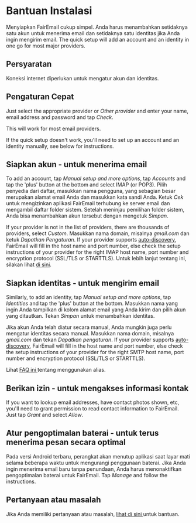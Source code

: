 # Bantuan Instalasi

Menyiapkan FairEmail cukup simpel. Anda harus menambahkan setidaknya satu akun untuk menerima email dan setidaknya satu identitas jika Anda ingin mengirim email. The quick setup will add an account and an identity in one go for most major providers.

## Persyaratan

Koneksi internet diperlukan untuk mengatur akun dan identitas.

## Pengaturan Cepat

Just select the appropriate provider or *Other provider* and enter your name, email address and password and tap *Check*.

This will work for most email providers.

If the quick setup doesn't work, you'll need to set up an account and an identity manually, see below for instructions.

## Siapkan akun - untuk menerima email

To add an account, tap *Manual setup and more options*, tap *Accounts* and tap the 'plus' button at the bottom and select IMAP (or POP3). Pilih penyedia dari daftar, masukkan nama pengguna, yang sebagian besar merupakan alamat email Anda dan masukkan kata sandi Anda. Ketuk *Cek* untuk mengizinkan aplikasi FairEmail terhubung ke server email dan mengambil daftar folder sistem. Setelah meninjau pemilihan folder sistem, Anda bisa menambahkan akun tersebut dengan mengetuk *Simpan*.

If your provider is not in the list of providers, there are thousands of providers, select *Custom*. Masukkan nama domain, misalnya *gmail.com* dan ketuk *Dapatkan Pengaturan*. If your provider supports [auto-discovery](https://tools.ietf.org/html/rfc6186), FairEmail will fill in the host name and port number, else check the setup instructions of your provider for the right IMAP host name, port number and encryption protocol (SSL/TLS or STARTTLS). Untuk lebih lanjut tentang ini, silakan lihat [di sini](https://github.com/M66B/FairEmail/blob/master/FAQ.md#authorizing-accounts).

## Siapkan identitas - untuk mengirim email

Similarly, to add an identity, tap *Manual setup and more options*, tap *Identities* and tap the 'plus' button at the bottom. Masukkan nama yang ingin Anda tampilkan di kolom alamat email yang Anda kirim dan pilih akun yang ditautkan. Tekan *Simpan* untuk menambahkan identitas.

Jika akun Anda telah diatur secara manual, Anda mungkin juga perlu mengatur identitas secara manual. Masukkan nama domain, misalnya *gmail.com* dan tekan *Dapatkan pengaturan*. If your provider supports [auto-discovery](https://tools.ietf.org/html/rfc6186), FairEmail will fill in the host name and port number, else check the setup instructions of your provider for the right SMTP host name, port number and encryption protocol (SSL/TLS or STARTTLS).

Lihat [ FAQ ini ](https://github.com/M66B/FairEmail/blob/master/FAQ.md#FAQ9) tentang menggunakan alias.

## Berikan izin - untuk mengakses informasi kontak

If you want to lookup email addresses, have contact photos shown, etc, you'll need to grant permission to read contact information to FairEmail. Just tap *Grant* and select *Allow*.

## Atur pengoptimalan baterai - untuk terus menerima pesan secara optimal

Pada versi Android terbaru, perangkat akan menutup aplikasi saat layar mati selama beberapa waktu untuk mengurangi penggunaan baterai. Jika Anda ingin menerima email baru tanpa penundaan, Anda harus menonaktifkan pengoptimalan baterai untuk FairEmail. Tap *Manage* and follow the instructions.

## Pertanyaan atau masalah

Jika Anda memiliki pertanyaan atau masalah, [ lihat di sini ](https://github.com/M66B/FairEmail/blob/master/FAQ.md) untuk bantuan.